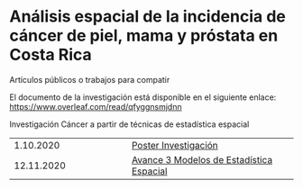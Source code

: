 # Análisis espacial de la incidencia de cáncer de piel, mama y próstata en Costa Rica
Artículos públicos o trabajos para compatir

El documento de la investigación está disponible en el siguiente enlace: https://www.overleaf.com/read/qfyggnsmjdnn 

Investigación Cáncer a partir de técnicas de estadística espacial
<table style="width:100%">
  </tr>
    <tr>
    <td width="15%"> 1.10.2020 </td>
    <td width="25%">  <a href="Poster_investigacion_cancer.pdf">Poster Investigación</a> </td>
  </tr>
     <tr>
    <td width="15%"> 12.11.2020 </td>
    <td width="25%">  <a href="Modelos_avance_DCB.pdf">Avance 3 Modelos de Estadística Espacial</a> </td>
</table>
